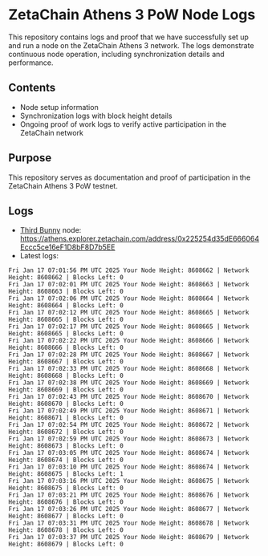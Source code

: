 # ZetaChain Athens 3 PoW Node Logs
This repository contains logs and proof that we have successfully set up and run a node on the ZetaChain Athens 3 network. The logs demonstrate continuous node operation, including synchronization details and performance.

## Contents
- Node setup information
- Synchronization logs with block height details
- Ongoing proof of work logs to verify active participation in the ZetaChain network

## Purpose
This repository serves as documentation and proof of participation in the ZetaChain Athens 3 PoW testnet.

## Logs

- [Third Bunny](https://thirdbunny.xyz/) node: https://athens.explorer.zetachain.com/address/0x225254d35dE666064Eccc5ce16eF1D8bF8D7b5EE
- Latest logs:
```
Fri Jan 17 07:01:56 PM UTC 2025 Your Node Height: 8608662 | Network Height: 8608662 | Blocks Left: 0
Fri Jan 17 07:02:01 PM UTC 2025 Your Node Height: 8608663 | Network Height: 8608663 | Blocks Left: 0
Fri Jan 17 07:02:06 PM UTC 2025 Your Node Height: 8608664 | Network Height: 8608664 | Blocks Left: 0
Fri Jan 17 07:02:12 PM UTC 2025 Your Node Height: 8608665 | Network Height: 8608665 | Blocks Left: 0
Fri Jan 17 07:02:17 PM UTC 2025 Your Node Height: 8608665 | Network Height: 8608665 | Blocks Left: 0
Fri Jan 17 07:02:22 PM UTC 2025 Your Node Height: 8608666 | Network Height: 8608666 | Blocks Left: 0
Fri Jan 17 07:02:28 PM UTC 2025 Your Node Height: 8608667 | Network Height: 8608667 | Blocks Left: 0
Fri Jan 17 07:02:33 PM UTC 2025 Your Node Height: 8608668 | Network Height: 8608668 | Blocks Left: 0
Fri Jan 17 07:02:38 PM UTC 2025 Your Node Height: 8608669 | Network Height: 8608669 | Blocks Left: 0
Fri Jan 17 07:02:43 PM UTC 2025 Your Node Height: 8608670 | Network Height: 8608670 | Blocks Left: 0
Fri Jan 17 07:02:49 PM UTC 2025 Your Node Height: 8608671 | Network Height: 8608671 | Blocks Left: 0
Fri Jan 17 07:02:54 PM UTC 2025 Your Node Height: 8608672 | Network Height: 8608672 | Blocks Left: 0
Fri Jan 17 07:02:59 PM UTC 2025 Your Node Height: 8608673 | Network Height: 8608673 | Blocks Left: 0
Fri Jan 17 07:03:05 PM UTC 2025 Your Node Height: 8608674 | Network Height: 8608674 | Blocks Left: 0
Fri Jan 17 07:03:10 PM UTC 2025 Your Node Height: 8608674 | Network Height: 8608675 | Blocks Left: 1
Fri Jan 17 07:03:16 PM UTC 2025 Your Node Height: 8608675 | Network Height: 8608675 | Blocks Left: 0
Fri Jan 17 07:03:21 PM UTC 2025 Your Node Height: 8608676 | Network Height: 8608676 | Blocks Left: 0
Fri Jan 17 07:03:26 PM UTC 2025 Your Node Height: 8608677 | Network Height: 8608677 | Blocks Left: 0
Fri Jan 17 07:03:31 PM UTC 2025 Your Node Height: 8608678 | Network Height: 8608678 | Blocks Left: 0
Fri Jan 17 07:03:37 PM UTC 2025 Your Node Height: 8608679 | Network Height: 8608679 | Blocks Left: 0
```
